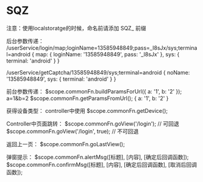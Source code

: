 # SQZ

注意：使用localstoratge的时候，命名前请添加 SQZ_ 前缀

后台参数传递：
/userService/login/map;loginName=13585948849;pass=_I8sJx/sys;terminal=android
{
	map: {
		loginName: '13585948849',
		pass: '_I8sJx'
	},
	sys: {
		terminal: 'android'
	}
}

/userService/getCaptcha/13585948849/sys;terminal=android
{
	noName: '13585948849',
	sys: {
		terminal: 'android'
	}
}

前台参数传递：
$scope.commonFn.buildParamsForUrl({
	a: '1',
	b: '2'
});
a=1&b=2
$scope.commonFn.getParamsFromUrl();
{
	a: '1',
	b: '2'
}

获得设备类型：
controller中使用 $scope.commonFn.getDevice();

Controller中页面跳转：
$scope.commonFn.goView('/login');			// 可回退
$scope.commonFn.goView('/login', true);		// 不可回退

返回上一页：
$scope.commonFn.goLastView();

弹窗提示：
$scope.commonFn.alertMsg([标题], [内容], [确定后回调函数]);
$scope.commonFn.confirmMsg([标题], [内容], [确定后回调函数], [取消后回调函数]);


